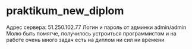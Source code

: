 # praktikum_new_diplom
Адрес сервера: 51.250.102.77
Логин и пароль от админки admin/admin
Молю быть помягче, получилось устроиться программистом и на работе очень много задач есть на диплом ни сил ни времени

